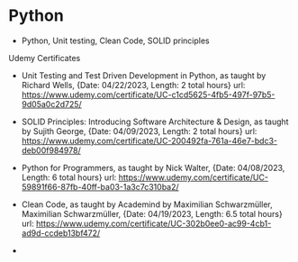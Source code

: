 # Python
- Python, Unit testing, Clean Code, SOLID principles


Udemy Certificates

- Unit Testing and Test Driven Development in Python, as taught by Richard Wells, {Date: 04/22/2023, Length: 2 total hours}
url: https://www.udemy.com/certificate/UC-c1cd5625-4fb5-497f-97b5-9d05a0c2d725/

- SOLID Principles: Introducing Software Architecture & Design, as taught by Sujith George, {Date: 04/09/2023, Length: 2 total hours}
url: https://www.udemy.com/certificate/UC-200492fa-761a-46e7-bdc3-deb00f984978/

- Python for Programmers, as taught by Nick Walter, {Date: 04/08/2023, Length: 6 total hours}
url: https://www.udemy.com/certificate/UC-59891f66-87fb-40ff-ba03-1a3c7c310ba2/

-  Clean Code, as taught by Academind by Maximilian Schwarzmüller, Maximilian Schwarzmüller, {Date: 04/19/2023, Length: 6.5 total hours}
url: https://www.udemy.com/certificate/UC-302b0ee0-ac99-4cb1-ad9d-ccdeb13bf472/

- 
